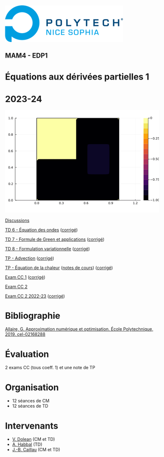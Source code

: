 ![PNS](logo-pns.png)
## MAM4 - EDP1
# Équations aux dérivées partielles 1
# 2023-24

![](heat.gif)

[Discussions](https://github.com/pns-mam/edp1/discussions/1)

[TD 6 - Équation des ondes](td6/td6.pdf)
([corrigé](td6/td6-corr.pdf))

[TD 7 - Formule de Green et applications](td7/td7.pdf)
([corrigé](td7/td7-corr.pdf))

[TD 8 - Formulation variationnelle](td8/td8.pdf)
([corrigé](td8/td8-corr.pdf))

[TP - Advection](advection/advection.ipynb)
([corrigé](advection/advection-corr.ipynb))

[TP - Équation de la chaleur](heat/heat.ipynb)
([notes de cours](heat/heat.pdf))
([corrigé](heat/heat-corr.ipynb))

[Exam CC 1](exam-cc1/exam-cc1.pdf)
([corrigé](exam-cc1/exam-cc1-corr.pdf))

[Exam CC 2](exam-cc2/exam-cc2.md)

[Exam CC 2 2022-23](exam-cc2-old/exam-cc2.pdf)
([corrigé](exam-cc2-old/exam-cc2-corr.pdf))

# Bibliographie
[Allaire, G. Approximation numérique et optimisation. École Polytechnique, 2019. cel-02168288](https://hal.science/cel-02168288/document)

# Évaluation
2 exams CC (tous coeff. 1) et une note de TP

# Organisation
- 12 séances de CM
- 12 séances de TD

# Intervenants
- [V. Dolean](mailto:victorita.dolean@univ-cotedazur.fr) (CM et TD)
- [A. Habbal](mailto:abderrahmane.habbal@univ-cotedazur.fr) (TD)
- [J.-B. Caillau](mailto:jean-baptiste.caillau@univ-cotedazur.fr) (CM et TD)